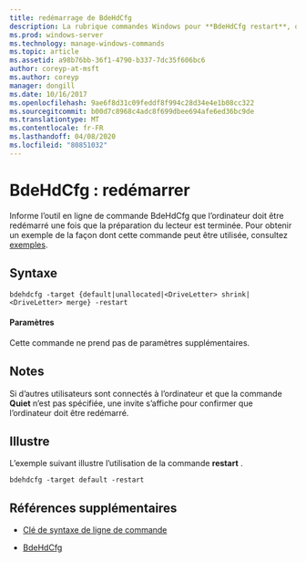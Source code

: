```yaml
---
title: redémarrage de BdeHdCfg
description: La rubrique commandes Windows pour **BdeHdCfg restart**, qui indique à BdeHdCfg que l’ordinateur doit être redémarré une fois la préparation du lecteur terminée.
ms.prod: windows-server
ms.technology: manage-windows-commands
ms.topic: article
ms.assetid: a98b76bb-36f1-4790-b337-7dc35f606bc6
author: coreyp-at-msft
ms.author: coreyp
manager: dongill
ms.date: 10/16/2017
ms.openlocfilehash: 9ae6f8d31c09feddf8f994c28d34e4e1b08cc322
ms.sourcegitcommit: b00d7c8968c4adc8f699dbee694afe6ed36bc9de
ms.translationtype: MT
ms.contentlocale: fr-FR
ms.lasthandoff: 04/08/2020
ms.locfileid: "80851032"
---
```

# <a name="bdehdcfg-restart"></a>BdeHdCfg : redémarrer

Informe l’outil en ligne de commande BdeHdCfg que l’ordinateur doit être redémarré une fois que la préparation du lecteur est terminée. Pour obtenir un exemple de la façon dont cette commande peut être utilisée, consultez [exemples](#BKMK_Examples).

## <a name="syntax"></a>Syntaxe

```
bdehdcfg -target {default|unallocated|<DriveLetter> shrink|<DriveLetter> merge} -restart
```

#### <a name="parameters"></a>Paramètres

Cette commande ne prend pas de paramètres supplémentaires.

## <a name="remarks"></a>Notes

Si d’autres utilisateurs sont connectés à l’ordinateur et que la commande **Quiet** n’est pas spécifiée, une invite s’affiche pour confirmer que l’ordinateur doit être redémarré.

## <a name="examples"></a><a name="BKMK_Examples"></a>Illustre

L’exemple suivant illustre l’utilisation de la commande **restart** .

```
bdehdcfg -target default -restart
```

## <a name="additional-references"></a>Références supplémentaires

- [Clé de syntaxe de ligne de commande](command-line-syntax-key.md)

- [BdeHdCfg](bdehdcfg.md)